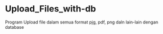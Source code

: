 # Upload_Files_with-db
Program Upload file dalam semua format pjg, pdf, png daln lain-lain dengan database
